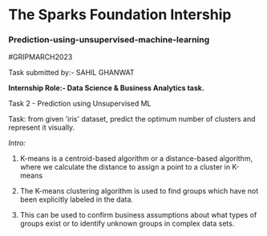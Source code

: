 # The Sparks Foundation Intership

### Prediction-using-unsupervised-machine-learning

#GRIPMARCH2023

Task submitted by:- SAHIL GHANWAT

**Internship Role:- Data Science & Business Analytics task.**

Task 2 - Prediction using Unsupervised ML

Task: from given 'iris' dataset, predict the optimum number of clusters and represent it visually.

*Intro:* 

1. K-means is a centroid-based algorithm or a distance-based algorithm, 
where we calculate the distance to assign a point to a cluster in K-means

2. The K-means clustering algorithm is used to find groups which have not been explicitly labeled in the data. 

3. This can be used to confirm business assumptions about what types of groups exist or to identify unknown groups in complex data sets.


